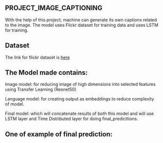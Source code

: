 ## PROJECT_IMAGE_CAPTIONING
With the help of this project, machine can generate its own captions related to the image. The model uses Flickr dataset for training data and uses LSTM for training.
## Dataset
The link for flickr dataset is [here](https://drive.google.com/file/d/15JBxy8bxT1l7ru63kOSq0_tVdZKF_PpR/view?usp=sharing)
## The Model made contains:
Image model: for reducing image of high dimensions into selected features using Transfer Learning (Resnet50)

Language model: for creating output as embeddings to reduce complexity of model.

Final model: which will concatenate results of both this model and will use LSTM layer and Time Distributed layer for doing final_predicttions.
## One of example of final prediction:
